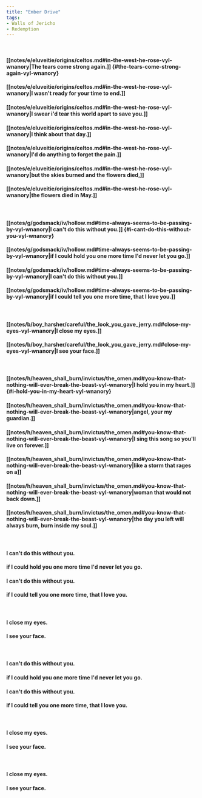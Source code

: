 ```yaml
---
title: "Ember Drive"
tags:
- Walls of Jericho
- Redemption
---
```

&nbsp;
#### [[notes/e/eluveitie/origins/celtos.md#in-the-west-he-rose-vyl-wnanory|The tears come strong again.]] {#the-tears-come-strong-again-vyl-wnanory}
#### [[notes/e/eluveitie/origins/celtos.md#in-the-west-he-rose-vyl-wnanory|I wasn't ready for your time to end.]]
#### [[notes/e/eluveitie/origins/celtos.md#in-the-west-he-rose-vyl-wnanory|I swear i'd tear this world apart to save you.]]
#### [[notes/e/eluveitie/origins/celtos.md#in-the-west-he-rose-vyl-wnanory|I think about that day.]]
#### [[notes/e/eluveitie/origins/celtos.md#in-the-west-he-rose-vyl-wnanory|I'd do anything to forget the pain.]]
#### [[notes/e/eluveitie/origins/celtos.md#in-the-west-he-rose-vyl-wnanory|but the skies burned and the flowers died,]]
#### [[notes/e/eluveitie/origins/celtos.md#in-the-west-he-rose-vyl-wnanory|the flowers died in May.]]
&nbsp;
#### [[notes/g/godsmack/iv/hollow.md#time-always-seems-to-be-passing-by-vyl-wnanory|I can't do this without you.]] {#i-cant-do-this-without-you-vyl-wnanory}
#### [[notes/g/godsmack/iv/hollow.md#time-always-seems-to-be-passing-by-vyl-wnanory|if I could hold you one more time I'd never let you go.]]
#### [[notes/g/godsmack/iv/hollow.md#time-always-seems-to-be-passing-by-vyl-wnanory|I can't do this without you.]]
#### [[notes/g/godsmack/iv/hollow.md#time-always-seems-to-be-passing-by-vyl-wnanory|if I could tell you one more time, that I love you.]]
&nbsp;
#### [[notes/b/boy_harsher/careful/the_look_you_gave_jerry.md#close-my-eyes-vyl-wnanory|I close my eyes.]]
#### [[notes/b/boy_harsher/careful/the_look_you_gave_jerry.md#close-my-eyes-vyl-wnanory|I see your face.]]
&nbsp;
#### [[notes/h/heaven_shall_burn/invictus/the_omen.md#you-know-that-nothing-will-ever-break-the-beast-vyl-wnanory|I hold you in my heart.]] {#i-hold-you-in-my-heart-vyl-wnanory}
#### [[notes/h/heaven_shall_burn/invictus/the_omen.md#you-know-that-nothing-will-ever-break-the-beast-vyl-wnanory|angel, your my guardian.]]
#### [[notes/h/heaven_shall_burn/invictus/the_omen.md#you-know-that-nothing-will-ever-break-the-beast-vyl-wnanory|I sing this song so you'll live on forever.]]
#### [[notes/h/heaven_shall_burn/invictus/the_omen.md#you-know-that-nothing-will-ever-break-the-beast-vyl-wnanory|like a storm that rages on a]]
#### [[notes/h/heaven_shall_burn/invictus/the_omen.md#you-know-that-nothing-will-ever-break-the-beast-vyl-wnanory|woman that would not back down.]]
#### [[notes/h/heaven_shall_burn/invictus/the_omen.md#you-know-that-nothing-will-ever-break-the-beast-vyl-wnanory|the day you left will always burn, burn inside my soul.]]
&nbsp;
#### I can't do this without you.
#### if I could hold you one more time I'd never let you go.
#### I can't do this without you.
#### if I could tell you one more time, that I love you.
&nbsp;
#### I close my eyes.
#### I see your face.
&nbsp;
#### I can't do this without you.
#### if I could hold you one more time I'd never let you go.
#### I can't do this without you.
#### if I could tell you one more time, that I love you.
&nbsp;
#### I close my eyes.
#### I see your face.
&nbsp;
#### I close my eyes.
#### I see your face.
